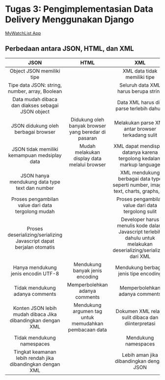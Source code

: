 # Tugas 3: Pengimplementasian Data Delivery Menggunakan Django

[MyWatchList App](https://pbp-tugas2.herokuapp.com/mywatchlist/)

## Perbedaan antara JSON, HTML, dan XML

JSON | HTML | XML
:---: | :---: | :---:
Object JSON memiliki tipe | | XML data tidak memiliki tipe
Tipe data JSON: string, number, array, Boolean | | Seluruh data XML harus berupa string
Data mudah dibaca dan diakses sebagai JSON object | | Data XML harus di-parse terlebih dahulu
JSON didukung oleh berbagai browser | Didukung oleh banyak browser yang beredar di pasaran | Melakukan parse XML antar browser terkadang sulit
JSON tidak memiliki kemampuan medsiplay data | Mudah melakukan display data melalui browser | XML dapat mendisplay datanya karena tergolong kedalam markup language
JSON hanya mendukung data type text dan number | | XML mendukung berbagai data type seperti number, images text, charts, graphs, dll
Proses pengambilan value dari data tergolong mudah | | Proses pengambilan value dari data tergolong sulit
Proses deserializing/serializing Javascript dapat berjalan otomatis | | Developer harus menulis kode dalam Javascript terlebih dahulu untuk melakukan deserializing/serializing dari XML
Hanya mendukung jenis encodin UTF-8 | Mendukung banyak jenis encoding | Mendukung berbagai jenis tipe encoding
Tidak mendukung adanya comments | Memperbolehkan adanya comments | Memperbolehkan adanya comments
Konten JSON lebih mudah dibaca Jika dibandingkan dengan XML | Mendukung argumen tag untuk memudahkan pembacaan data | Dokumen XML relatif sulit dibaca dan diinterpretasi
Tidak mendukung namespaces | | Mendukung namespaces
Tingkat keamanan lebih rendah jika dibandingkan dengan XML |  | Lebih aman jika dibandingkan dengan JSON
